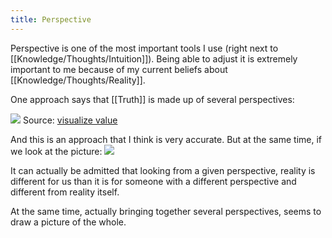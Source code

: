 ```yaml
---
title: Perspective
---
```


Perspective is one of the most important tools I use (right next to [[Knowledge/Thoughts/Intuition]]). Being able to adjust it is extremely important to me because of my current beliefs about [[Knowledge/Thoughts/Reality]].

One approach says that [[Truth]] is made up of several perspectives:

![](https://space.overment.com/Ed6LDM6U8AEtqIx-ETgq5/Ed6LDM6U8AEtqIx.png)
Source: [visualize value](https://visualizevalue.com/)

And this is an approach that I think is very accurate. But at the same time, if we look at the picture:
![](https://space.overment.com/90458c1323e2babfec0400280e04212d-UnhJO/90458c1323e2babfec0400280e04212d.jpeg)

It can actually be admitted that looking from a given perspective, reality is different for us than it is for someone with a different perspective and different from reality itself.

At the same time, actually bringing together several perspectives, seems to draw a picture of the whole.
